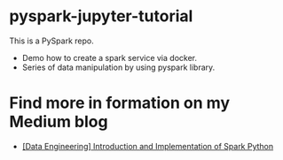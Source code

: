 # pyspark-jupyter-tutorial
This is a PySpark repo. 
- Demo how to create a spark service via docker.
- Series of data manipulation by using pyspark library.

# Find more in formation on my Medium blog
- [[Data Engineering] Introduction and Implementation of Spark Python](https://jackyfu1995.medium.com/data-engineering-introduction-and-implementation-of-spark-python-7391c8da2e2e)